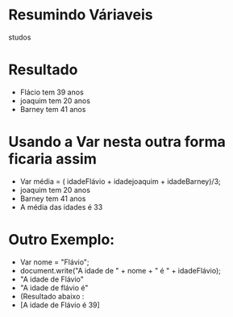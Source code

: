 # Resumindo Váriaveis

 studos

# Resultado

- Flácio tem 39 anos
- joaquim tem 20 anos
- Barney tem 41 anos

# Usando a Var nesta outra forma ficaria assim

- Var  média = ( idadeFlávio + idadejoaquim + idadeBarney)/3;
- joaquim tem 20 anos
- Barney tem 41 anos
- A média das idades é 33

# Outro Exemplo:
- Var nome = "Flávio";
- document.write("A idade de " + nome + " é " + idadeFlávio);
- "A idade de Flávio"
- "A idade de flávio é"
- (Resultado abaixo :
- [A idade de Flávio é 39]

